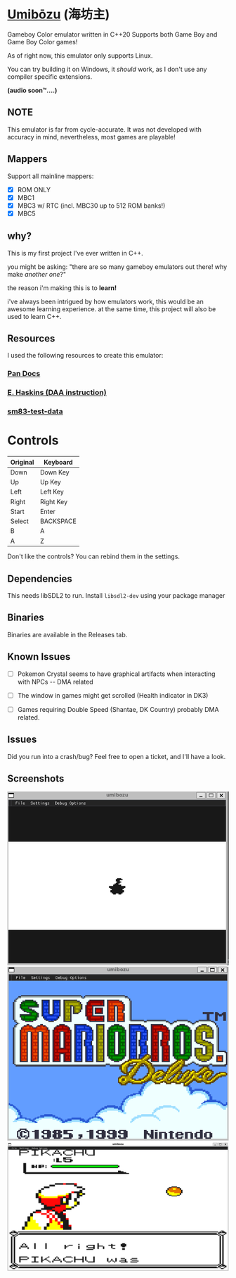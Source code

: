 # [Umibōzu](https://en.wikipedia.org/wiki/Umib%C5%8Dzu) (海坊主)

Gameboy Color emulator written in C++20
Supports both Game Boy and Game Boy Color games!

As of right now, this emulator only supports Linux. 

You can try building it on Windows, it *should* work, as I don't use any compiler specific extensions.

**(audio soon™....)**

## NOTE

This emulator is far from cycle-accurate. It was not developed with accuracy in mind, nevertheless, most games are playable!

## Mappers

Support all mainline mappers:


- [x] ROM ONLY
- [x] MBC1
- [x] MBC3 w/ RTC (incl. MBC30 up to 512 ROM banks!)
- [x] MBC5

## why?

This is my first project I've ever written in C++.

you might be asking: "there are so many gameboy emulators out there! why make *another one*?"

the reason i'm making this is to **learn!**

i've always been intrigued by how emulators work, this would be an awesome learning experience. at the same time, this project will also be used to learn C++.

## Resources


I used the following resources to create this emulator:

### [Pan Docs](https://gbdev.io/pandocs/)
### [E. Haskins (DAA instruction)](https://ehaskins.com/2018-01-30%20Z80%20DAA/)
### [sm83-test-data](https://github.com/adtennant/sm83-test-data)


# Controls
| Original | Keyboard |
|----------|---------------------|
| Down     |  Down Key           |
| Up       | Up Key              |
| Left     | Left Key            |
| Right    | Right Key           |
| Start    | Enter               |
| Select   | BACKSPACE           |
| B        | A                   |
| A        | Z                   |


Don't like the controls? You can rebind them in the settings.


## Dependencies

This needs libSDL2 to run. Install `libsdl2-dev` using your package manager

## Binaries

Binaries are available in the Releases tab.

## Known Issues

- [ ] Pokemon Crystal seems to have graphical artifacts when interacting with NPCs -- DMA related
- [ ] The window in games might get scrolled (Health indicator in DK3)
- [ ] Games requiring Double Speed (Shantae, DK Country) probably DMA related.


## Issues
Did you run into a crash/bug? Feel free to open a ticket, and I'll have a look.

## Screenshots
![](assets/2025_08_14_17-24__ojB.gif)
![](assets/smbd.gif)
![](assets/2025_08_14_17-06__DmB.png)